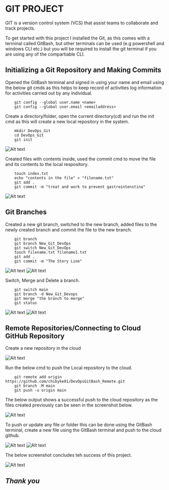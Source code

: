 # GIT PROJECT

GIT is a version control system (VCS) that assist teams to collaborate and track projects.

To get started with this project I installed the Git, as this comes with a terminal called GitBash, but other terminals can be used (e.g powershell and windows CLI etc.) but you will be required to install the git terminal if you are using any of the compartiable CLI.


## Initializing a Git Repository and Making Commits

Opened the GitBash terminal and signed in using your name and email using the below git cmds as this helps to keep record of activities log information for activities carried out by any individual. 

        git config --global user.name <name>
        git config --global user.email <emailaddress>


Create a directory/folder, open the current directory(cd) and run the init cmd as this will create a new local repository in the system. 

        mkdir DevOps_Git
        cd DevOps_Git
        git init

![Alt text](image.png)


Created files with contents inside, used the commit cmd to move the file and its contents to the local respository. 

        touch index.txt
        echo "contents in the file" > "filename.txt"
        git add .
        git commit -m "treat and work to prevent gastrointenstina"

![Alt text](image-1.png)



## Git Branches
Created a new git branch, switched to the new branch, added files to the newly created branch and commit the file to the new branch.

        git branch
        git branch New_Git_DevOps
        git switch New_Git_DevOps
        touch filename.txt filename1.txt
        git add .
        git commit -m "The Story Line"

![Alt text](image-2.png)
![Alt text](image-4.png)


Switch, Merge and Delete a branch.

        git switch main
        git branch -d New_Git_Devops 
        git merge "the branch to merge"
        git status

![Alt text](image-5.png)
![Alt text](image-6.png)


## Remote Repositories/Connecting to Cloud GitHub Repository

Create a new repository in the cloud

![Alt text](image-7.png)

Run the below cmd to push the Local repository to the cloud.

        git remote add origin https://github.com/chibyke01/DevOpsGitBash_Remote.git
        git branch -M main
        git push -u origin main

The below output shows a successful push to the cloud repository as the files created previously can be seen in the screenshot below.

![Alt text](image-8.png)

To push or update any file or folder this can be done using the GitBash terminal, create a new file using the GitBash terminal and push to the cloud github.

![Alt text](Git8.png)
![Alt text](image-9.png)

The below screenshot concludes teh success of this project.

![Alt text](<After successful Push.png>)





## _Thank you_






